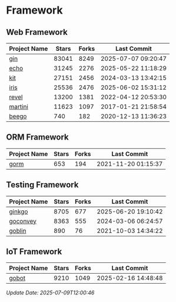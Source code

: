 # Framework

## Web Framework
| Project Name | Stars | Forks | Last Commit |
| ------------ | ----- | ----- | ----------- |
| [gin](https://github.com/gin-gonic/gin) | 83041 | 8249 | 2025-07-07 09:20:47 |
| [echo](https://github.com/labstack/echo) | 31245 | 2276 | 2025-05-22 11:18:29 |
| [kit](https://github.com/go-kit/kit) | 27151 | 2456 | 2024-03-13 13:42:15 |
| [iris](https://github.com/kataras/iris) | 25536 | 2476 | 2025-06-02 15:31:12 |
| [revel](https://github.com/revel/revel) | 13200 | 1381 | 2022-04-12 20:53:30 |
| [martini](https://github.com/go-martini/martini) | 11623 | 1097 | 2017-01-21 21:58:54 |
| [beego](https://github.com/astaxie/beego) | 740 | 182 | 2020-12-13 11:36:23 |

## ORM Framework
| Project Name | Stars | Forks | Last Commit |
| ------------ | ----- | ----- | ----------- |
| [gorm](https://github.com/jinzhu/gorm) | 653 | 194 | 2021-11-20 01:15:37 |

## Testing Framework
| Project Name | Stars | Forks | Last Commit |
| ------------ | ----- | ----- | ----------- |
| [ginkgo](https://github.com/onsi/ginkgo) | 8705 | 677 | 2025-06-20 19:10:42 |
| [goconvey](https://github.com/smartystreets/goconvey) | 8363 | 555 | 2024-03-06 06:24:57 |
| [goblin](https://github.com/franela/goblin) | 890 | 76 | 2021-10-03 14:34:22 |

## IoT Framework
| Project Name | Stars | Forks | Last Commit |
| ------------ | ----- | ----- | ----------- |
| [gobot](https://github.com/hybridgroup/gobot) | 9210 | 1049 | 2025-02-16 14:48:48 |

*Update Date: 2025-07-09T12:00:46*